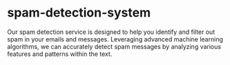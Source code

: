 # spam-detection-system
 Our spam detection service is designed to help you identify and filter out spam in your emails and messages. Leveraging advanced machine learning algorithms, we can accurately detect spam messages by analyzing various features and patterns within the text.
